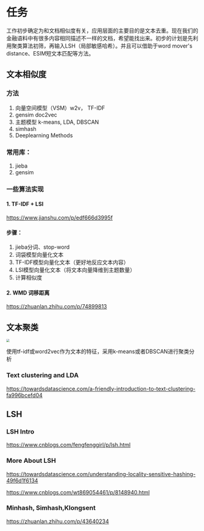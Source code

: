 # 任务

工作初步确定为和文档相似度有关，应用层面的主要目的是文本去重。现在我们的金融语料中有很多内容相同描述不一样的文档，希望能找出来。初步的计划是先利用聚类算法初筛，再输入LSH（局部敏感哈希）。并且可以借助于word mover's distance、ESIM短文本匹配等方法。



## 文本相似度

### 方法

1. 向量空间模型（VSM）w2v， TF-IDF
2. gensim doc2vec
3. 主题模型 k-means, LDA, DBSCAN
4. simhash
5. Deeplearning Methods

### 常用库：

1. jieba
2. gensim



### 一些算法实现

####  1. TF-IDF + LSI

<https://www.jianshu.com/p/edf666d3995f>

#### 步骤：

1. jieba分词、stop-word
2. 词袋模型向量化文本
3. TF-IDF模型向量化文本（更好地反应文本内容）
4. LSI模型向量化文本（将文本向量降维到主题数量）
5. 计算相似度



####  2. WMD 词移距离

<https://zhuanlan.zhihu.com/p/74899813>



## 文本聚类

<img src = "/Users/Lin/Desktop/intern2020/cluster_procudure.png" style="zoom:50%">

使用tf-idf或word2vec作为文本的特征，采用k-means或者DBSCAN进行聚类分析



### Text clustering and LDA

<https://towardsdatascience.com/a-friendly-introduction-to-text-clustering-fa996bcefd04>



## LSH

### LSH Intro

<https://www.cnblogs.com/fengfenggirl/p/lsh.html>

### More About LSH

<https://towardsdatascience.com/understanding-locality-sensitive-hashing-49f6d1f6134>

<https://www.cnblogs.com/wt869054461/p/8148940.html>

### Minhash, Simhash,Klongsent

<https://zhuanlan.zhihu.com/p/43640234>



